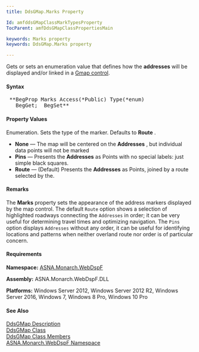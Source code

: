 ```yaml
---
title: DdsGMap.Marks Property

Id: amfddsGMapClassMarkTypesProperty
TocParent: amfDdsGMapClassPropertiesMain

keywords: Marks property
keywords: DdsGMap.Marks property

---
```


Gets or sets an enumeration value that defines how the **addresses** will be displayed and/or linked in a [Gmap control](amfDdsGMapClass.html).

#### Syntax
<pre class="prettyprint"> **BegProp Marks Access(*Public) Type(*enum)
   BegGet;  BegSet** </pre>

#### Property Values
Enumeration. Sets the type of the marker. Defaults to **Route** .

- **None**  &#8212; The map will be centered on the **Addresses** , 
	   	 	but individual data points will not be marked
- **Pins**  &#8212; Presents the **Addresses**  as 
		   Points with no special labels: just simple black squares.
- **Route**  &#8212; (Default) Presents the **Addresses**  as Points, joined by a route selected by the.

#### Remarks
The **Marks** property sets the appearance of the address markers displayed by the map control. The default <code>Route</code> option shows a selection of highlighted roadways connecting the <code>Addresses</code> in order; it can be very useful for determining travel times and optimizing navigation. The <code>Pins</code> option displays <code>Addresses</code> without any order, it can be useful for identifying locations and patterns when neither overland route nor order is of particular concern.

#### Requirements
**Namespace:** [ASNA.Monarch.WebDspF](amfWebDspFNamespace.html)

**Assembly:** ASNA.Monarch.WebDspF.DLL

**Platforms:** Windows Server 2012, Windows Server 2012 R2, Windows Server 2016, Windows 7, Windows 8 Pro, Windows 10 Pro

#### See Also
[DdsGMap Description](amfUnderstandingMaps.html)<br /> [ DdsGMap Class](amfddsGMapClass.html) <br /> [ DdsGMap Class Members](amfddsGMapClassMembers.html) <br /> [ ASNA.Monarch.WebDspF Namespace](amfWebDspFNamespace.html) 
